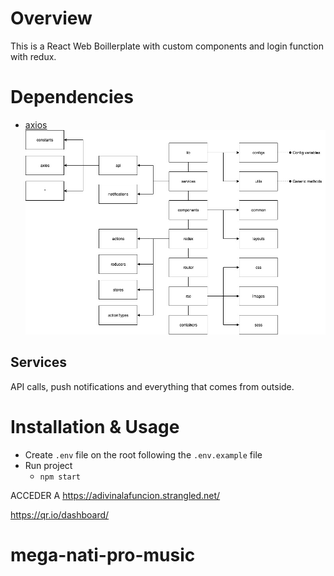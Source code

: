 # Overview
This is a React Web Boillerplate with custom components and login function with redux.

# Dependencies
* [axios](https://github.com/axios/axios)
![Structure](rsc/img/sample.jpg)

## Services
API calls, push notifications and everything that comes from outside.

# Installation & Usage
* Create `.env` file on the root following the `.env.example` file
* Run project
  * `npm start`


ACCEDER A https://adivinalafuncion.strangled.net/

https://qr.io/dashboard/
# mega-nati-pro-music
